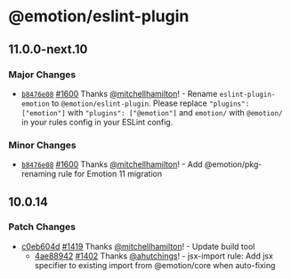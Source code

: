 # @emotion/eslint-plugin

## 11.0.0-next.10

### Major Changes

- [`b8476e08`](https://github.com/emotion-js/emotion/commit/b8476e08af4a2e8de94a112cb0daf6e8e4d56fe1) [#1600](https://github.com/emotion-js/emotion/pull/1600) Thanks [@mitchellhamilton](https://github.com/mitchellhamilton)! - Rename `eslint-plugin-emotion` to `@emotion/eslint-plugin`. Please replace `"plugins": ["emotion"]` with `"plugins": ["@emotion"]` and `emotion/` with `@emotion/` in your rules config in your ESLint config.

### Minor Changes

- [`b8476e08`](https://github.com/emotion-js/emotion/commit/b8476e08af4a2e8de94a112cb0daf6e8e4d56fe1) [#1600](https://github.com/emotion-js/emotion/pull/1600) Thanks [@mitchellhamilton](https://github.com/mitchellhamilton)! - Add @emotion/pkg-renaming rule for Emotion 11 migration

## 10.0.14

### Patch Changes

- [c0eb604d](https://github.com/emotion-js/emotion/commit/c0eb604d) [#1419](https://github.com/emotion-js/emotion/pull/1419) Thanks [@mitchellhamilton](https://github.com/mitchellhamilton)! - Update build tool
  - [4ae88942](https://github.com/emotion-js/emotion/commit/4ae88942) [#1402](https://github.com/emotion-js/emotion/pull/1402) Thanks [@ahutchings](https://github.com/ahutchings)! - jsx-import rule: Add jsx specifier to existing import from @emotion/core when auto-fixing

